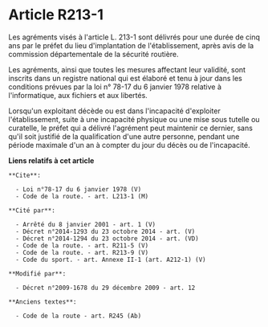 # Article R213-1

Les agréments visés à l'article L. 213-1 sont délivrés pour une durée de cinq ans par le préfet du lieu d'implantation de
l'établissement, après avis de la commission départementale de la sécurité routière. 

Les agréments, ainsi que toutes les mesures affectant leur validité, sont inscrits dans un registre national qui est élaboré
et tenu à jour dans les conditions prévues par la loi n° 78-17 du 6 janvier 1978 relative à l'informatique, aux fichiers et
aux libertés. 

Lorsqu'un exploitant décède ou est dans l'incapacité d'exploiter l'établissement, suite à une incapacité physique ou une mise
sous tutelle ou curatelle, le préfet qui a délivré l'agrément peut maintenir ce dernier, sans qu'il soit justifié de la
qualification d'une autre personne, pendant une période maximale d'un an à compter du jour du décès ou de l'incapacité.

**Liens relatifs à cet article**

	**Cite**:

	  - Loi n°78-17 du 6 janvier 1978 (V)
	  - Code de la route. - art. L213-1 (M)

	**Cité par**:

	  - Arrêté du 8 janvier 2001 - art. 1 (V)
	  - Décret n°2014-1293 du 23 octobre 2014 - art. (V)
	  - Décret n°2014-1294 du 23 octobre 2014 - art. (VD)
	  - Code de la route. - art. R211-5 (V)
	  - Code de la route. - art. R213-9 (V)
	  - Code du sport. - art. Annexe II-1 (art. A212-1) (V)

	**Modifié par**:

	  - Décret n°2009-1678 du 29 décembre 2009 - art. 12

	**Anciens textes**:

	  - Code de la route - art. R245 (Ab)
